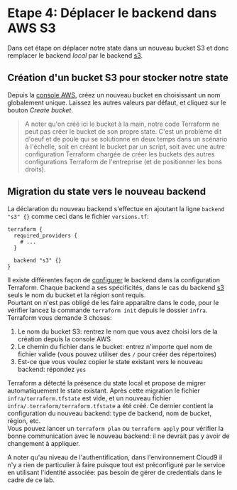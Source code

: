 # Etape 4: Déplacer le backend dans AWS S3

Dans cet étape on déplacer notre state dans un nouveau bucket S3 et donc remplacer le backend _local_ par le backend [s3](https://developer.hashicorp.com/terraform/language/settings/backends/s3).  

## Création d'un bucket S3 pour stocker notre state

Depuis la [console AWS](https://s3.console.aws.amazon.com/s3/bucket/create?region=ca-central-1), créez un nouveau bucket en choisissant un nom globalement unique. Laissez les autres valeurs par défaut, et cliquez sur le bouton _Create bucket_.  

> A noter qu'on créé ici le bucket à la main, notre code Terraform ne peut pas créer le bucket de son propre state. C'est un problème dit d'oeuf et de poule qui se solutionne en deux temps dans un scénario à l'échelle, soit en créant le bucket par un script, soit avec une autre configuration Terraform chargée de créer les buckets des autres configurations Terraform de l'entreprise (et de positionner les bons droits).

## Migration du state vers le nouveau backend

La déclaration du nouveau backend s'effectue en ajoutant la ligne `backend "s3" {}` comme ceci dans le fichier `versions.tf`:
```hcl
terraform {
  required_providers {
    # ...
  }

  backend "s3" {}
}
```
Il existe différentes façon de [configurer](https://developer.hashicorp.com/terraform/language/settings/backends/configuration) le backend dans la configuration Terraform. Chaque backend a ses spécificités, dans le cas du backend [s3](https://developer.hashicorp.com/terraform/language/settings/backends/s3#configuration) seuls le nom du bucket et la région sont requis.  
Pourtant on n'est pas obligé de les faire apparaître dans le code, pour le vérifier lancez la commande `terraform init` depuis le dossier `infra`. Terraform vous demande 3 choses:
1. Le nom du bucket S3: rentrez le nom que vous avez choisi lors de la création depuis la console AWS
2. Le chemin du fichier dans le bucket: entrez n'importe quel nom de fichier valide (vous pouvez utiliser des `/` pour créer des répertoires)
3. Est-ce que vous voulez copier le state existant vers le nouveau backend: répondez `yes`

Terraform a détecté la présence du state local et propose de migrer automatiquement le state existant. Après cette migration le fichier `infra/terraform.tfstate` est vide, et un nouveau fichier `infra/.terraform/terraform.tfstate` a été créé. Ce dernier contient la configuration du nouveau backend: type de backend, nom de bucket, région, etc.  
Vous pouvez lancer un `terraform plan` ou `terraform apply` pour vérifier la bonne communication avec le nouveau backend: il ne devrait pas y avoir de changement à appliquer.  

A noter qu'au niveau de l'authentification, dans l'environnement Cloud9 il n'y a rien de particulier à faire puisque tout est préconfiguré par le service en utilisant l'identité associée: pas besoin de gérer de credentials dans le cadre de ce lab.